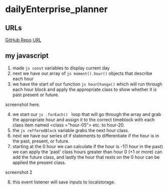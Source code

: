 # dailyEnterprise_planner

## URLs

[GitHub Repo](https://github.com/Matt1cheney/dailyEnterprise_planner)
[URL](https://matt1cheney.github.io/dailyEnterprise_planner/)


## my javascript
1. made ``` js const ``` variables to display current day 
2. next we have our array of ``` js moment().hour() ``` objects that describe each hour
3. we have the start of our function ``` js hourChange() ``` which will run through each hour block and apply the appropriate class to show whether it is past present or future.

screenshot here.

4. we start our ```js .forEach() ``` loop that will go through the array and grab the appropriate hour and assign it to the correct timeblock with each class item named <class ="hour-05"> etc. to hour-20. 
5. the ``` js refferedBlock ``` variable grabs the next hour class.
6. next we have our series of if statements to differentiate if the hour is in the past, present, or future. 
7. starting at the 0 hour we can calculate if the hour is -1(1 hour in the past) we can apply the 'past' class hours greater than hour 0 (+1 or more) can add the future class, and lastly the hour that rests on the 0 hour can be applied the present class.

screenshot 2 

8. this event listener will save inputs to localstorage.
